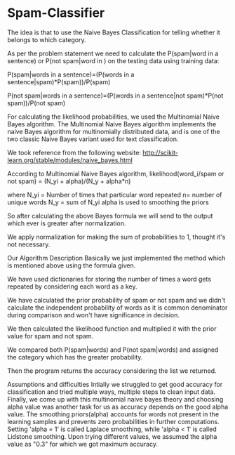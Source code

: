# Spam-Classifier
The idea is that to use the Naive Bayes Classification for telling whether it belongs to which category.

As per the problem statement we need to calculate the P(spam|word in a sentence) or P(not spam|word in ) on the testing data using training data:

P(spam|words in a sentence)=(P(words in a sentence|spam)*P(spam))/P(spam)

P(not spam|words in a sentence)=(P(words in a sentence|not spam)*P(not spam))/P(not spam)

For calculating the likelihood probabilities, we used the Multinomial Naive Bayes algorithm.
The Multinomial Naive Bayes algorithm implements the naive Bayes algorithm for multinomially distributed data, and is one of the two classic Naive Bayes variant used for text classification.

We took reference from the following website: http://scikit-learn.org/stable/modules/naive_bayes.html

According to Multinomial Naive Bayes algorithm, likelihood(word_i/spam or not spam) = (N_yi + alpha)/(N_y + alpha*n)

where N_yi = Number of times that particular word repeated n= number of unique words N_y = sum of N_yi alpha is used to smoothing the priors

So after calculating the above Bayes formula we will send to the output which ever is greater after normalization.

We apply normalization for making the sum of probabilities to 1, thought it's not necessary.

Our Algorithm Description
Basically we just implemented the method which is mentioned above using the formula given.

We have used dictionaries for storing the number of times a word gets repeated by considering each word as a key.

We have calculated the prior probability of spam or not spam and we didn't calculate the independent probability of words as it is common denominator during comparison and won't have significance in decision.

We then calculated the likelihood function and multiplied it with the prior value for spam and not spam.

We compared both P(spam|words) and P(not spam|words) and assigned the category which has the greater probability.

Then the program returns the accuracy considering the list we returned.

Assumptions and difficulties
Intially we struggled to get good accuracy for classification and tried multiple ways, multiple steps to clean input data.
Finally, we come up with this multinomial naive bayes theory and choosing alpha value was another task for us as accuracy depends on the good alpha value.
The smoothing priors(alpha) accounts for words not present in the learning samples and prevents zero probabilities in further computations.
Setting 'alpha = 1' is called Laplace smoothing, while 'alpha < 1' is called Lidstone smoothing.
Upon trying different values, we assumed the alpha value as "0.3" for which we got maximum accuracy.
